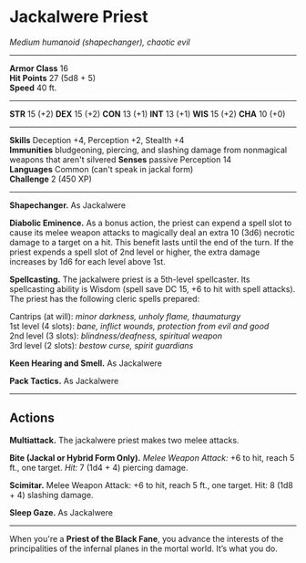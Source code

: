 # Jackalwere Priest

_Medium humanoid (shapechanger), chaotic evil_

---

**Armor Class** 16  
**Hit Points** 27 (5d8 + 5)  
**Speed** 40 ft.  

---

**STR** 15 (+2) **DEX** 15 (+2) **CON** 13 (+1) **INT** 13 (+1) **WIS** 15 (+2) **CHA** 10 (+0)

---

**Skills** Deception +4, Perception +2, Stealth +4  
**Immunities** bludgeoning, piercing, and slashing damage from nonmagical weapons that aren't silvered
**Senses** passive Perception 14  
**Languages** Common (can't speak in jackal form)  
**Challenge** 2 (450 XP)  

---

**Shapechanger.** As Jackalwere  

**Diabolic Eminence.** As a bonus action, the priest can expend a spell slot to cause its melee weapon attacks to magically deal an extra 10 (3d6) necrotic damage to a target on a hit. This benefit lasts until the end of the turn. If the priest expends a spell slot of 2nd level or higher, the extra damage increases by 1d6 for each level above 1st.

**Spellcasting.** The jackalwere priest is a 5th-level spellcaster. Its spellcasting ability is Wisdom (spell save DC 15, +6 to hit with spell attacks). The priest has the following cleric spells prepared:

Cantrips (at will): _minor darkness, unholy flame, thaumaturgy_  
1st level (4 slots): _bane, inflict wounds, protection from evil and good_  
2nd level (3 slots): _blindness/deafness, spiritual weapon_  
3rd level (2 slots): _bestow curse, spirit guardians_  

**Keen Hearing and Smell.** As Jackalwere

**Pack Tactics.** As Jackalwere

---

## Actions

**Multiattack.** The jackalwere priest makes two melee attacks.

**Bite (Jackal or Hybrid Form Only).** _Melee Weapon Attack:_ +6 to hit, reach 5 ft., one target. _Hit:_ 7 (1d4 + 4) piercing damage.

**Scimitar.** Melee Weapon Attack: +6 to hit, reach 5 ft., one target. Hit: 8 (1d8 + 4) slashing damage.

**Sleep Gaze.** As Jackalwere

---

When you're a **Priest of the Black Fane**, you advance the interests of the principalities of the infernal planes in the mortal world. It’s what you do.